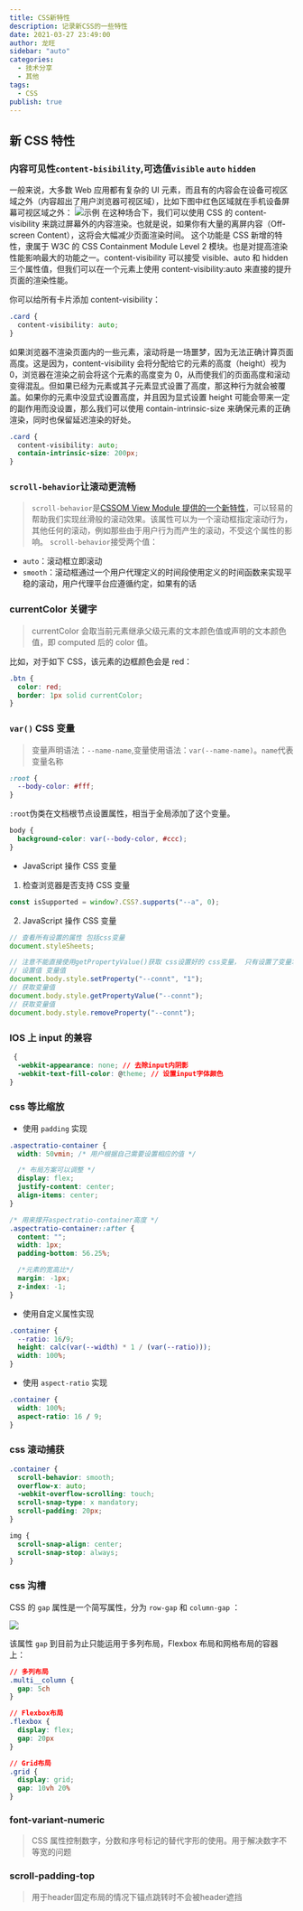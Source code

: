 ```yaml
---
title: CSS新特性
description: 记录新CSS的一些特性
date: 2021-03-27 23:49:00
author: 龙旺
sidebar: "auto"
categories:
  - 技术分享
  - 其他
tags:
  - CSS
publish: true
---
```


## 新 CSS 特性

### 内容可见性`content-bisibility`,可选值`visible` `auto` `hidden`

一般来说，大多数 Web 应用都有复杂的 UI 元素，而且有的内容会在设备可视区域之外（内容超出了用户浏览器可视区域），比如下图中红色区域就在手机设备屏幕可视区域之外：
![示例](https://p3-juejin.byteimg.com/tos-cn-i-k3u1fbpfcp/f7ff80b025bb4b5ba3ee8fa8f365b37c~tplv-k3u1fbpfcp-zoom-1.image)
在这种场合下，我们可以使用 CSS 的 content-visibility 来跳过屏幕外的内容渲染。也就是说，如果你有大量的离屏内容（Off-screen Content），这将会大幅减少页面渲染时间。
这个功能是 CSS 新增的特性，隶属于 W3C 的 CSS Containment Module Level 2 模块。也是对提高渲染性能影响最大的功能之一。content-visibility 可以接受 visible、auto 和 hidden 三个属性值，但我们可以在一个元素上使用 content-visibility:auto 来直接的提升页面的渲染性能。

你可以给所有卡片添加 content-visibility：

```css
.card {
  content-visibility: auto;
}
```

如果浏览器不渲染页面内的一些元素，滚动将是一场噩梦，因为无法正确计算页面高度。这是因为，content-visibility 会将分配给它的元素的高度（height）视为 0，浏览器在渲染之前会将这个元素的高度变为 0，从而使我们的页面高度和滚动变得混乱。但如果已经为元素或其子元素显式设置了高度，那这种行为就会被覆盖。如果你的元素中没显式设置高度，并且因为显式设置 height 可能会带来一定的副作用而没设置，那么我们可以使用 contain-intrinsic-size 来确保元素的正确渲染，同时也保留延迟渲染的好处。

```css
.card {
  content-visibility: auto;
  contain-intrinsic-size: 200px;
}
```

### `scroll-behavior`让滚动更流畅

> `scroll-behavior`是[CSSOM View Module 提供的一个新特性](https://dev.w3.org/csswg/cssom-view/)，可以轻易的帮助我们实现丝滑般的滚动效果。该属性可以为一个滚动框指定滚动行为，其他任何的滚动，例如那些由于用户行为而产生的滚动，不受这个属性的影响。
> `scroll-behavior`接受两个值：

- `auto`：滚动框立即滚动
- `smooth`：滚动框通过一个用户代理定义的时间段使用定义的时间函数来实现平稳的滚动，用户代理平台应遵循约定，如果有的话

### currentColor 关键字

> currentColor 会取当前元素继承父级元素的文本颜色值或声明的文本颜色值，即 computed 后的 color 值。

比如，对于如下 CSS，该元素的边框颜色会是 red：

```css
.btn {
  color: red;
  border: 1px solid currentColor;
}
```

### `var()` CSS 变量

> 变量声明语法：`--name-name`,变量使用语法：`var(--name-name)`。`name`代表变量名称

```css
:root {
  --body-color: #fff;
}
```

`:root`伪类在文档根节点设置属性，相当于全局添加了这个变量。

```css
body {
  background-color: var(--body-color, #ccc);
}
```

- JavaScript 操作 CSS 变量

1. 检查浏览器是否支持 CSS 变量

```js
const isSupported = window?.CSS?.supports("--a", 0);
```

2. JavaScript 操作 CSS 变量

```js
// 查看所有设置的属性 包括css变量
document.styleSheets;

// 注意不能直接使用getPropertyValue()获取 css设置好的 css变量， 只有设置了变量才能获取对应变量的值。
// 设置值 变量值
document.body.style.setProperty("--connt", "1");
// 获取变量值
document.body.style.getPropertyValue("--connt");
// 获取变量值
document.body.style.removeProperty("--connt");
```

### IOS 上 input 的兼容

```css
 {
  -webkit-appearance: none; // 去除input内阴影
  -webkit-text-fill-color: @theme; // 设置input字体颜色
}
```

### css 等比缩放

- 使用 `padding` 实现

```css
.aspectratio-container {
  width: 50vmin; /* 用户根据自己需要设置相应的值 */

  /* 布局方案可以调整 */
  display: flex;
  justify-content: center;
  align-items: center;
}

/* 用来撑开aspectratio-container高度 */
.aspectratio-container::after {
  content: "";
  width: 1px;
  padding-bottom: 56.25%;

  /*元素的宽高比*/
  margin: -1px;
  z-index: -1;
}
```

- 使用自定义属性实现

```css
.container {
  --ratio: 16/9;
  height: calc(var(--width) * 1 / (var(--ratio)));
  width: 100%;
}
```

- 使用 `aspect-ratio` 实现

```css
.container {
  width: 100%;
  aspect-ratio: 16 / 9;
}
```

### css 滚动捕获

```css
.container {
  scroll-behavior: smooth;
  overflow-x: auto;
  -webkit-overflow-scrolling: touch;
  scroll-snap-type: x mandatory;
  scroll-padding: 20px;
}

img {
  scroll-snap-align: center;
  scroll-snap-stop: always;
}
```

### css 沟槽

CSS 的 `gap` 属性是一个简写属性，分为 `row-gap` 和 `column-gap` ： ​

<img src='https://p3-juejin.byteimg.com/tos-cn-i-k3u1fbpfcp/ba289b4eb54845cf986cb4474c31d1f3~tplv-k3u1fbpfcp-zoom-1.image'>

该属性 `gap` 到目前为止只能运用于多列布局，Flexbox 布局和网格布局的容器上： ​

```css
// 多列布局
.multi__column {
  gap: 5ch
}

// Flexbox布局
.flexbox {
  display: flex;
  gap: 20px
}

// Grid布局
.grid {
  display: grid;
  gap: 10vh 20%
}
```

### font-variant-numeric
>CSS 属性控制数字，分数和序号标记的替代字形的使用。用于解决数字不等宽的问题

### scroll-padding-top
>用于header固定布局的情况下锚点跳转时不会被header遮挡